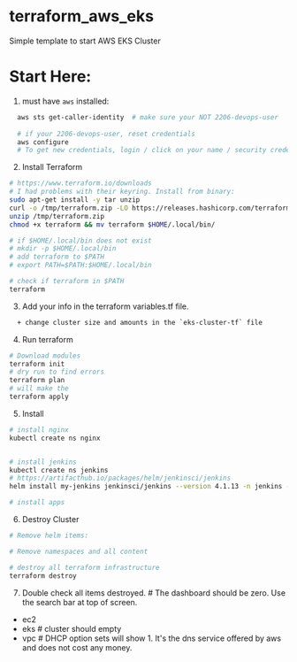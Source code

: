 # terraform_aws_eks
Simple template to start AWS EKS Cluster

# Start Here:
1. must have `aws` installed:
```sh
  aws sts get-caller-identity  # make sure your NOT 2206-devops-user
  
  # if your 2206-devops-user, reset credentials
  aws configure
  # To get new credentials, login / click on your name / security credentials / access keys / create new access key.
```
2. Install Terraform
```sh
# https://www.terraform.io/downloads
# I had problems with their keyring. Install from binary:
sudo apt-get install -y tar unzip
curl -o /tmp/terraform.zip -LO https://releases.hashicorp.com/terraform/1.2.6/terraform_1.2.6_linux_amd64.zip
unzip /tmp/terraform.zip
chmod +x terraform && mv terraform $HOME/.local/bin/

# if $HOME/.local/bin does not exist
# mkdir -p $HOME/.local/bin
# add terraform to $PATH
# export PATH=$PATH:$HOME/.local/bin

# check if terraform in $PATH
terraform
```

3. Add your info in the terraform variables.tf file.
```diff
  + change cluster size and amounts in the `eks-cluster-tf` file
```

4. Run terraform
```sh
# Download modules
terraform init
# dry run to find errors
terraform plan
# will make the 
terraform apply
```

5. Install
```sh
# install nginx
kubectl create ns nginx


# install jenkins
kubectl create ns jenkins
# https://artifacthub.io/packages/helm/jenkinsci/jenkins
helm install my-jenkins jenkinsci/jenkins --version 4.1.13 -n jenkins -f jenkins/jenkins.yaml

# install apps

```


6. Destroy Cluster
```sh
# Remove helm items:

# Remove namespaces and all content

# destroy all terraform infrastructure
terraform destroy
```

7. Double check all items destroyed. # The dashboard should be zero. Use the search bar at top of screen.
  - ec2
  - eks  # cluster should empty
  - vpc  # DHCP option sets will show 1. It's the dns service offered by aws and does not cost any money.